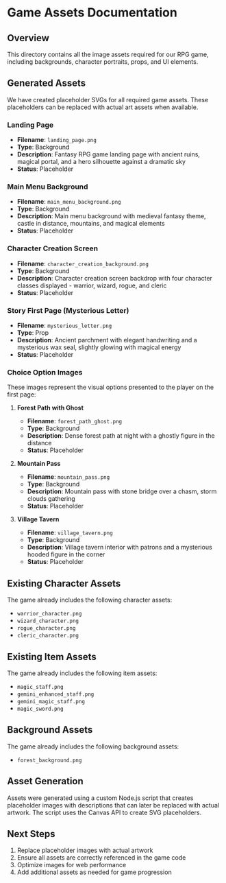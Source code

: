 # Game Assets Documentation

## Overview
This directory contains all the image assets required for our RPG game, including backgrounds, character portraits, props, and UI elements.

## Generated Assets
We have created placeholder SVGs for all required game assets. These placeholders can be replaced with actual art assets when available.

### Landing Page
- **Filename**: `landing_page.png`
- **Type**: Background
- **Description**: Fantasy RPG game landing page with ancient ruins, magical portal, and a hero silhouette against a dramatic sky
- **Status**: Placeholder

### Main Menu Background
- **Filename**: `main_menu_background.png`
- **Type**: Background
- **Description**: Main menu background with medieval fantasy theme, castle in distance, mountains, and magical elements
- **Status**: Placeholder

### Character Creation Screen
- **Filename**: `character_creation_background.png`
- **Type**: Background
- **Description**: Character creation screen backdrop with four character classes displayed - warrior, wizard, rogue, and cleric
- **Status**: Placeholder

### Story First Page (Mysterious Letter)
- **Filename**: `mysterious_letter.png`
- **Type**: Prop
- **Description**: Ancient parchment with elegant handwriting and a mysterious wax seal, slightly glowing with magical energy
- **Status**: Placeholder

### Choice Option Images
These images represent the visual options presented to the player on the first page:

1. **Forest Path with Ghost**
   - **Filename**: `forest_path_ghost.png`
   - **Type**: Background
   - **Description**: Dense forest path at night with a ghostly figure in the distance
   - **Status**: Placeholder

2. **Mountain Pass**
   - **Filename**: `mountain_pass.png`
   - **Type**: Background
   - **Description**: Mountain pass with stone bridge over a chasm, storm clouds gathering
   - **Status**: Placeholder

3. **Village Tavern**
   - **Filename**: `village_tavern.png`
   - **Type**: Background
   - **Description**: Village tavern interior with patrons and a mysterious hooded figure in the corner
   - **Status**: Placeholder

## Existing Character Assets
The game already includes the following character assets:

- `warrior_character.png`
- `wizard_character.png`
- `rogue_character.png`
- `cleric_character.png`

## Existing Item Assets
The game already includes the following item assets:

- `magic_staff.png`
- `gemini_enhanced_staff.png`
- `gemini_magic_staff.png`
- `magic_sword.png`

## Background Assets
The game already includes the following background assets:

- `forest_background.png`

## Asset Generation
Assets were generated using a custom Node.js script that creates placeholder images with descriptions that can later be replaced with actual artwork. The script uses the Canvas API to create SVG placeholders.

## Next Steps
1. Replace placeholder images with actual artwork
2. Ensure all assets are correctly referenced in the game code
3. Optimize images for web performance
4. Add additional assets as needed for game progression 